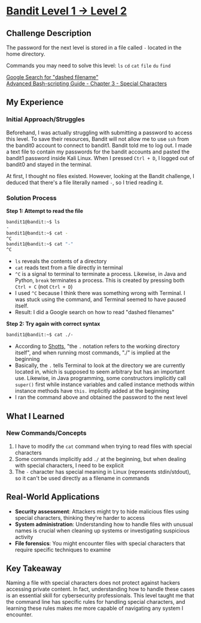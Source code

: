 # [Bandit Level 1 → Level 2](https://overthewire.org/wargames/bandit/bandit2.html)

## Challenge Description
The password for the next level is stored in a file called `-` located in the home directory.

Commands you may need to solve this level:
`ls` `cd` `cat` `file` `du` `find`

[Google Search for "dashed filename"](https://www.google.com/search?q=dashed+filename)  
[Advanced Bash-scripting Guide - Chapter 3 - Special Characters](https://linux.die.net/abs-guide/special-chars.html)

## My Experience

### Initial Approach/Struggles
Beforehand, I was actually struggling with submitting a password to access this level. To save their resources, Bandit will not allow me to use `ssh` from the bandit0 account to connect to bandit1. Bandit told me to log out. I made a text file to contain my passwords for the bandit accounts and pasted the bandit1 password inside Kali Linux. When I pressed `Ctrl + D`, I logged out of bandit0 and stayed in the terminal.

At first, I thought no files existed. However, looking at the Bandit challenge, I deduced that there's a file literally named `-`, so I tried reading it.

### Solution Process

**Step 1: Attempt to read the file**
```bash
bandit1@bandit:~$ ls
-
bandit1@bandit:~$ cat -
^C
bandit1@bandit:~$ cat "-"
^C
```
- `ls` reveals the contents of a directory
- `cat` reads text from a file directly in terminal
- `^C` is a signal to terminal to terminate a process. Likewise, in Java and Python, `break` terminates a process. This is created by pressing both `Ctrl + C` (not `Ctrl + D`)
- I used `^C` because I think there was something wrong with Terminal. I was stuck using the command, and Terminal seemed to have paused itself.
- Result: I did a Google search on how to read "dashed filenames"

**Step 2: Try again with correct syntax**
```bash
bandit1@bandit:~$ cat ./-
```
- According to [Shotts](https://linuxcommand.org/lc3_lts0020.php), "the `.` notation refers to the working directory itself", and when running most commands, "./" is implied at the beginning
- Basically, the `.` tells Terminal to look at the directory we are currently located in, which is supposed to seem arbitrary but has an important use. Likewise, in Java programming, some constructors implicitly call `super()` first while instance variables and called instance methods within instance methods have `this.` implicitly added at the beginning
- I ran the command above and obtained the password to the next level

## What I Learned

### New Commands/Concepts
1. I have to modify the `cat` command when trying to read files with special characters
2. Some commands implicitly add `./` at the beginning, but when dealing with special characters, I need to be explicit
3. The `-` character has special meaning in Linux (represents stdin/stdout), so it can't be used directly as a filename in commands

## Real-World Applications
- **Security assessment**: Attackers might try to hide malicious files using special characters, thinking they're harder to access
- **System administration**: Understanding how to handle files with unusual names is crucial when cleaning up systems or investigating suspicious activity
- **File forensics**: You might encounter files with special characters that require specific techniques to examine

## Key Takeaway
Naming a file with special characters does not protect against hackers accessing private content. In fact, understanding how to handle these cases is an essential skill for cybersecurity professionals. This level taught me that the command line has specific rules for handling special characters, and learning these rules makes me more capable of navigating any system I encounter.
